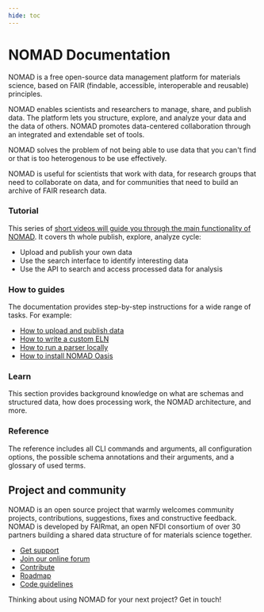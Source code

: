 ```yaml
---
hide: toc
---
```


# NOMAD Documentation

<!-- A single sentence that says what the product is, succinctly and memorably -->
NOMAD is a free open-source data management platform for materials science, based on FAIR (findable, accessible, interoperable and reusable) principles.

<!-- A paragraph of one to three short sentences, that describe what the product does. -->
NOMAD enables scientists and researchers to manage, share, and publish data.
The platform lets you structure, explore, and analyze your data and the data of others.
NOMAD promotes data-centered collaboration through an integrated and extendable set of tools.

<!-- A third paragraph of similar length, this time explaining what need the product meets -->
NOMAD solves the problem of not being able to use data that you can't find or that is too
heterogenous to be use effectively.

<!-- Finally, a paragraph that describes whom the product is useful for. -->
NOMAD is useful for scientists that work with data, for research groups that need to collaborate on data, and for communities that need to build an archive of FAIR research data.

<div markdown="block" class="home-grid">
<div markdown="block">

### Tutorial

This series of [short videos will guide you through the main functionality of NOMAD](tutorial.md).
It covers th whole publish, explore, analyze cycle:

- Upload and publish your own data
- Use the search interface to identify interesting data
- Use the API to search and access processed data for analysis

</div>
<div markdown="block">

### How to guides

The documentation provides step-by-step instructions for a wide range of tasks. For example:

- [How to upload and publish data](data/upload.md)
- [How to write a custom ELN](schemas/elns.md)
- [How to run a parser locally](apis/local_parsers.md)
- [How to install NOMAD Oasis](oasis/install.md)

</div>

<div markdown="block">

### Learn

This section provides background knowledge on what are
schemas and structured data, how does processing work, the NOMAD architecture, and more.

</div>
<div markdown="block">

### Reference

The reference includes all CLI commands and arguments, all configuration options,
the possible schema annotations and their arguments, and a glossary of used terms.

</div>
</div>

<h2>Project and community</h2>

NOMAD is an open source project that warmly welcomes community projects, contributions, suggestions, fixes and constructive feedback.
NOMAD is developed by FAIRmat, an open NFDI consortium of over 30 partners building a shared
data structure of for materials science together.

- [Get support](https://nomad-lab.eu/nomad-lab/help.html)
- [Join our online forum](https://matsci.org/c/nomad/32)
- [Contribute](https://nomad-lab.eu/nomad-lab/source-code.html)
- [Roadmap](https://nomad-lab.eu/nomad-lab/features.html)
- [Code guidelines](develop/guides.md)

Thinking about using NOMAD for your next project? Get in touch!

